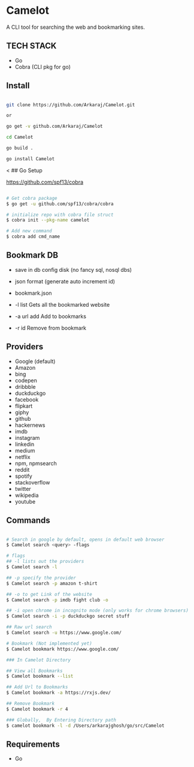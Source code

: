 # Camelot

A CLI tool for searching the web and bookmarking sites.

## TECH STACK

- Go
- Cobra (CLI pkg for go)

## Install

```bash

git clone https://github.com/Arkaraj/Camelot.git

or

go get -v github.com/Arkaraj/Camelot

cd Camelot

go build .

go install Camelot

```

< ## Go Setup

https://github.com/spf13/cobra

```bash

# Get cobra package
$ go get -u github.com/spf13/cobra/cobra

# initialize repo with cobra file struct
$ cobra init --pkg-name camelot

# Add new command
$ cobra add cmd_name

```

>

## Bookmark DB

- save in db config disk (no fancy sql, nosql dbs)
- json format (generate auto increment id)
- bookmark.json

- -l list Gets all the bookmarked website
- -a url add Add to bookmarks
- -r id Remove from bookmark

## Providers

- Google (default)
- Amazon
- bing
- codepen
- dribbble
- duckduckgo
- facebook
- flipkart
- giphy
- github
- hackernews
- imdb
- instagram
- linkedin
- medium
- netflix
- npm, npmsearch
- reddit
- spotify
- stackoverflow
- twitter
- wikipedia
- youtube

## Commands

```bash

# Search in google by default, opens in default web browser
$ Camelot search <query> -flags

# flags
## -l lists out the providers
$ Camelot search -l

## -p specify the provider
$ Camelot search -p amazon t-shirt

## -o to get Link of the website
$ Camelot search -p imdb fight club -o

## -i open chrome in incognito mode (only works for chrome browsers)
$ Camelot search -i -p duckduckgo secret stuff

## Raw url search
$ Camelot search -u https://www.google.com/

# Bookmark (Not implemented yet)
$ Camelot bookmark https://www.google.com/

### In Camelot Directory

## View all Bookmarks
$ Camelot bookmark --list

## Add Url to Bookmarks
$ Camelot bookmark -a https://rxjs.dev/

## Remove Bookmark
$ Camelot bookmark -r 4

### Globally,  By Entering Directory path
$ camelot bookmark -l -d /Users/arkarajghosh/go/src/Camelot

```

## Requirements

- Go
